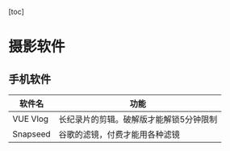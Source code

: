[toc]



# 摄影软件



## 手机软件



软件名|功能
---|---
VUE Vlog|长纪录片的剪辑。破解版才能解锁5分钟限制
Snapseed|谷歌的滤镜，付费才能用各种滤镜

